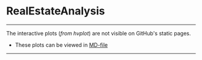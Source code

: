 # RealEstateAnalysis
- - - 
The interactive plots (*from hvplot*) are not visible on GitHub's static pages.
* These plots can be viewed in [MD-file](/san_francisco_housing.md)
- - - 
